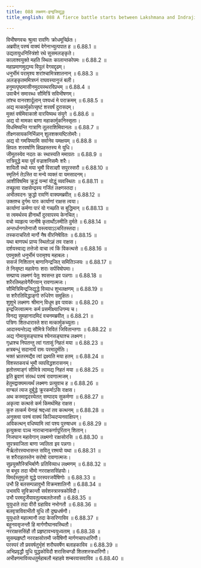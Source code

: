```yaml
---
title: 088 लक्ष्मण-इन्द्रजिद्युद्धः
title_english: 088 A fierce battle starts between Lakshmana and Indrajit

---
```

<div class="audioEmbed"  caption="श्रीराम-हरिसीताराममूर्ति-घनपाठिभ्यां वचनम्" src="https://archive.org/download/Ramayana-recitation-Sriram-harisItArAmamUrti-Ghanapaati-v2/Kanda_6/Kanda_6_YK-088-A_fierce_battle_starts_between_Lakshmana_and_Indrajit_0.mp3"></div>

विभीषणवचः श्रुत्वा रावणिः क्रोधमूर्च्छितः।  
अब्रवीत् परुषं वाक्यं वेगेनाभ्युत्पपात ह ॥ 6.88.1 ॥   
उद्यतायुधनिस्त्रिंशो रथे सुसमलङ्कृते।  
कालाश्वयुक्ते महति स्थितः कालान्तकोपमः ॥ 6.88.2 ॥   
महाप्रमाणमुद्यम्य विपुलं वेगवद्दृढम्।  
धनुर्भीमं परामृश्य शरांश्चामित्रशातनान् ॥ 6.88.3 ॥   
अलङ्कृतममित्रघ्नं राघवस्यानुजं बली।  
हनुमत्पृष्ठमासीनमुदयस्थरविप्रभम् ॥ 6.88.4 ॥   
उवाचैनं समारब्धः सौमित्रिं सविभीषणम्।  
तांश्च वानरशार्दूलान् पश्यध्वं मे पराक्रमम् ॥ 6.88.5 ॥   
अद्य मत्कार्मुकोत्सृष्टं शरवर्षं दुरासदम्।  
मुक्तं वर्षमिवाकाशे वारयिष्यथ संयुगे ॥ 6.88.6 ॥   
अद्य वो मामका बाणा महाकार्मुकनिस्सृताः।  
विधमिष्यन्ति गात्राणि तूलराशिमिवानलः ॥ 6.88.7 ॥   
तीक्ष्णसायकनिर्भिन्नान् शूलशक्त्यष्टितोमरैः।  
अद्य वो गमयिष्यामि सर्वानेव यमक्षयम् ॥ 6.88.8 ॥   
क्षिपतः शरवर्षाणि क्षिप्रहस्तस्य मे युधि।  
जीमूतस्येव नदतः कः स्थास्यति ममाग्रतः ॥ 6.88.9 ॥   
रात्रियुद्धे मया पूर्वं वज्राशनिसमैः शरैः।  
शायितौ स्थो मया भूमौ विसञ्ज्ञौ सपुरस्सरौ ॥ 6.88.10 ॥   
स्मृतिर्न तेऽस्ति वा मन्ये व्यक्तं वा यमसादनम्।  
आशीविषमिव क्रुद्धं यन्मां योद्धुं व्यवस्थितः ॥ 6.88.11 ॥   
तच्छुत्वा राक्षसेन्द्रस्य गर्जितं लक्ष्णस्तदा।  
अभीतवदनः क्रुद्धो रावणिं वाक्यमब्रवीत् ॥ 6.88.12 ॥   
उक्तश्च दुर्गमः पारः कार्याणां राक्षस त्वया।  
कार्याणां कर्मणा पारं यो गच्छति स बुद्धिमान् ॥ 6.88.13 ॥   
स त्वमर्थस्य हीनार्थो दुरवापस्य केनचित्।  
वचो व्याहृत्य जानीषे कृतार्थोऽस्मीति दुर्मते ॥ 6.88.14 ॥   
अन्तर्धानगतेनाजौ यस्त्वयाऽऽचरितस्तदा।  
तस्कराचरितो मार्गो नैष वीरनिषेवितः ॥ 6.88.15 ॥   
यथा बाणपथं प्राप्य स्थितोऽहं तव राक्षस।  
दर्शयस्वाद्य तत्तेजो वाचा त्वं किं विकत्थसे ॥ 6.88.16 ॥   
एवमुक्तो धनुर्भीमं परामृश्य महाबलः।  
ससर्ज निशितान् बाणानिन्द्रजित् समितिञ्जयः ॥ 6.88.17 ॥   
ते निसृष्टा महावेगाः शराः सर्पविषोपमाः।  
सम्प्राप्य लक्ष्मणं पेतुः श्वसन्त इव पन्नगाः ॥ 6.88.18 ॥   
शरैरतिमहावेगैर्वेगवान् रावणात्मजः।  
सौमित्रिमिन्द्रजिद्युद्धे विव्याध शुभलक्षणम् ॥ 6.88.19 ॥   
स शरैरतिविद्धाङ्गो रुधिरेण समुक्षितः।  
शुशुभे लक्ष्मणः श्रीमान् विधूम इव पावकः ॥ 6.88.20 ॥   
इन्द्रजित्त्वात्मनः कर्म प्रसमीक्ष्याधिगम्य च।  
विनद्य सुमहानादमिदं वचनमब्रवीत् ॥ 6.88.21 ॥   
पत्रिणः शितधारास्ते शरा मत्कार्मुकच्युताः।  
आदास्यन्तेऽद्य सौमित्रे जिवितं जिवितान्तगाः ॥ 6.88.22 ॥   
अद्य गोमायुसङ्घाश्च श्येनसङ्घाश्च लक्ष्मण।  
गृध्राश्च निपतन्तु त्वां गतासुं निहतं मया ॥ 6.88.23 ॥   
क्षत्रबन्धुं सदानार्यं रामः परमादुर्मतिः।  
भक्तं भ्रातरमद्यैव त्वां द्रक्ष्यति मया हतम् ॥ 6.88.24 ॥   
विशस्तकवचं भूमौ व्यपविद्धशरासनम्।  
हृतोत्तमाङ्गं सौमित्रे त्वामद्य निहतं मया ॥ 6.88.25 ॥   
इति ब्रुवाणं संरब्धं परुषं रावणात्मजम्।  
हेतुमद्वाक्यमत्यर्थं लक्ष्मणः प्रत्युवाच ह ॥ 6.88.26 ॥   
वाग्बलं त्यज दुर्बुद्धे क्रूरकर्माऽसि राक्षस।  
अथ कस्माद्वदस्येतत् सम्पादय सुकर्मणा ॥ 6.88.27 ॥   
अकृत्वा कत्थसे कर्म किमर्थमिह राक्षस।  
कुरु तत्कर्म येनाहं श्रद्दध्यां तव कत्थनम् ॥ 6.88.28 ॥   
अनुक्त्वा परुषं वाक्यं किञ्चिदप्यनवाक्षिपन्।  
अविकत्थन् वधिष्यामि त्वां पश्य पुरुषाधम ॥ 6.88.29 ॥   
इत्युक्त्वा पञ्च नाराचानाकर्णापूरितान् शितान्।  
निजघान महावेगान् लक्ष्मणो राक्षसोरसि ॥ 6.88.30 ॥   
सुपत्रवाजिता बाणा ज्वलिता इव पन्नगाः।  
नैर्ऋतोरस्यभासन्त सवितू रश्मयो यथा ॥ 6.88.31 ॥   
स शरैराहतस्तेन सरोषो रावणात्मजः।  
सुप्रयुक्तैस्त्रिभिर्बाणैः प्रतिविव्याध लक्ष्मणम् ॥ 6.88.32 ॥   
स बभूव तदा भीमो नरराक्षससिंहयोः।  
विमर्दस्तुमुलो युद्धे परस्परजयैषिणोः ॥ 6.88.33 ॥   
उभौ हि बलसम्पन्नावुभौ विक्रमशालिनौ ॥ 6.88.34 ॥   
उभावपि सुविक्रान्तौ सर्वशस्त्रास्त्रकोविदौ।  
उभौ परमदुर्जेयावतुल्यबलतेजसौ ॥ 6.88.35 ॥   
युयुधाते तदा वीरौ ग्रहाविव नभोगतौ ॥ 6.88.36 ॥   
बलवृत्राविवाभीतौ युधि तौ दुष्प्रधर्षणौ।  
युयुधाते महात्मानौ तदा केसरिणाविव ॥ 6.88.37 ॥   
बहूनवसृजन्तौ हि मार्गणौघानवस्थितौ।  
नरराक्षससिंहौ तौ प्रहृष्टावभ्ययुध्यताम् ॥ 6.88.38 ॥   
सुसम्प्रहृष्टौ नरराक्षसोत्तमौ जयैषिणौ मार्गणचापधारिणौ।  
परस्परं तौ प्रववर्षतुर्भृशं शरौघवर्षेण बलाहकाविव ॥ 6.88.39 ॥   
अभिप्रवृद्धौ युधि युद्धकोविदौ शरासिचण्डौ शितशस्त्रधारिणौ।  
अभीक्ष्णमाविव्यधतुर्महाबलौ महाहवे शम्बरवासवाविव ॥ 6.88.40 ॥   